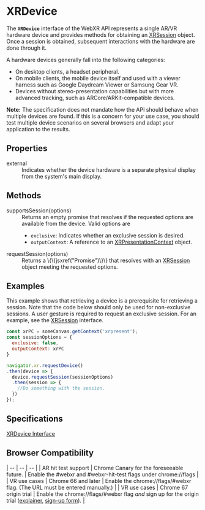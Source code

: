 # XRDevice

The **`XRDevice`** interface of the WebXR API represents a single AR/VR hardware device and provides methods for obtaining an <a href="xrsession">XRSession</a> object. Once a session is obtained, subsequent interactions with the hardware are done through it.

A hardware devices generally fall into the following categories:

* On desktop clients, a headset peripheral.
* On mobile clients, the mobile device itself and used with a viewer harness such as Google Daydream Viewer or Samsung Gear VR.
* Devices without stereo-presentation capabilities but with more advanced tracking, such as ARCore/ARKit-compatible devices.

__Note:__ The specification does not mandate how the API should behave when multiple devices are found. If this is a concern for your use case, you should test multiple device scenarios on several browsers and adapt your application to the results.

## Properties

<dl>
  <dt>external</dt>
  <dd>Indicates whether the device hardware is a separate physical display from the system's main display.</dd>
</dl>

## Methods

<dl>
  <dt>supportsSession(options)</dt>
  <dd>Returns an empty promise that resolves if the requested options are available from the device. Valid options are
  <ul>
    <li><code>exclusive</code>: Indicates whether an exclusive session is desired.</li>
    <li><code>outputContext</code>: A reference to an <a href="xrpresentationcontext">XRPresentationContext</a> object.</li>
  </ul>
  </dd>
  <dt>requestSession(options)</dt>
  <dd>Returns a \{\{jsxref("Promise")\}\} that resolves with an <a href="xrsession">XRSession</a> object meeting the requested options.</dd>
</dl>

## Examples

This example shows that retrieving a device is a prerequisite for retrieving a session. Note that the code below should only be used for non-exclusive sessions. A user gesture is required to request an exclusive session. For an example, see the <a href="xrsession">XRSession</a> interface.

```javascript
const xrPC = someCanvas.getContext('xrpresent');
const sessionOptions = {
  exclusive: false,
  outputContext: xrPC
}

navigator.xr.requestDevice()
.then(device => {
  device.requestSession(sessionOptions)
  .then(session => {
    //Do something with the session.
  })
});
```

## Specifications

[XRDevice Interface](https://immersive-web.github.io/webxr/spec/latest/#xrdevice-interface)

## Browser Compatibility

| -- | -- | -- |
| AR hit test support | Chrome Canary for the foreseeable future. | Enable the #webxr and #webxr-hit-test flags under chrome://flags |
| VR use cases | Chrome 66 and later | Enable the chrome://flags/#webxr flag. (The URL must be entered manually.) |
| VR use cases | Chrome 67 origin trial | Enable the chrome://flags/#webxr flag *and* sign up for the origin trial ([explainer](https://github.com/GoogleChrome/OriginTrials/blob/gh-pages/developer-guide.md), [sign-up form](http://bit.ly/OriginTrialSignup)). |
